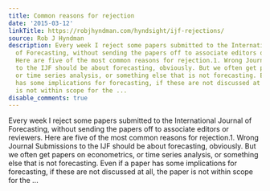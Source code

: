 ```yaml
---
title: Common reasons for rejection
date: '2015-03-12'
linkTitle: https://robjhyndman.com/hyndsight/ijf-rejections/
source: Rob J Hyndman
description: Every week I reject some papers submitted to the International Journal
  of Forecasting, without sending the papers off to associate editors or reviewers.
  Here are five of the most common reasons for rejection.1. Wrong Journal Submissions
  to the IJF should be about forecasting, obviously. But we often get papers on econometrics,
  or time series analysis, or something else that is not forecasting. Even if a paper
  has some implications for forecasting, if these are not discussed at all, the paper
  is not within scope for the ...
disable_comments: true
---
```

Every week I reject some papers submitted to the International Journal of Forecasting, without sending the papers off to associate editors or reviewers. Here are five of the most common reasons for rejection.1. Wrong Journal Submissions to the IJF should be about forecasting, obviously. But we often get papers on econometrics, or time series analysis, or something else that is not forecasting. Even if a paper has some implications for forecasting, if these are not discussed at all, the paper is not within scope for the ...
